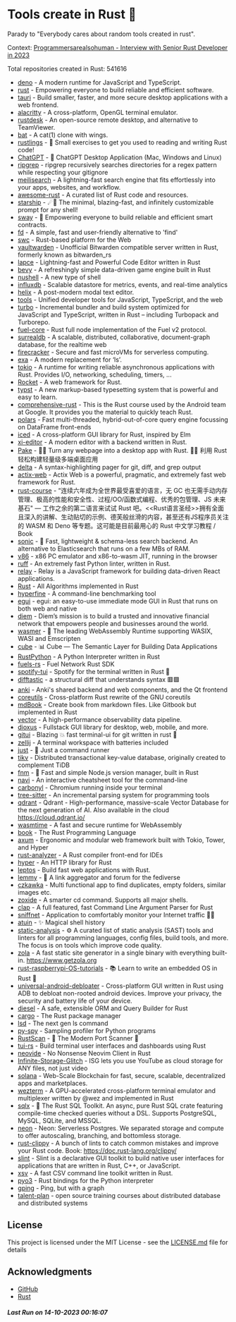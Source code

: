 # Tools create in Rust :crab: 

Parady to "Everybody cares about random tools created in rust".

Context: [Programmersarealsohuman - Interview with Senior Rust Developer in 2023](https://www.youtube.com/watch?v=TGfQu0bQTKc&ab_channel=Programmersarealsohuman) 

Total repositories created in Rust: 541616

- [deno](https://github.com/denoland/deno) - A modern runtime for JavaScript and TypeScript.
- [rust](https://github.com/rust-lang/rust) - Empowering everyone to build reliable and efficient software.
- [tauri](https://github.com/tauri-apps/tauri) - Build smaller, faster, and more secure desktop applications with a web frontend.
- [alacritty](https://github.com/alacritty/alacritty) - A cross-platform, OpenGL terminal emulator.
- [rustdesk](https://github.com/rustdesk/rustdesk) - An open-source remote desktop, and alternative to TeamViewer.
- [bat](https://github.com/sharkdp/bat) - A cat(1) clone with wings.
- [rustlings](https://github.com/rust-lang/rustlings) - :crab: Small exercises to get you used to reading and writing Rust code!
- [ChatGPT](https://github.com/lencx/ChatGPT) - 🔮 ChatGPT Desktop Application (Mac, Windows and Linux)
- [ripgrep](https://github.com/BurntSushi/ripgrep) - ripgrep recursively searches directories for a regex pattern while respecting your gitignore
- [meilisearch](https://github.com/meilisearch/meilisearch) - A lightning-fast search engine that fits effortlessly into your apps, websites, and workflow.
- [awesome-rust](https://github.com/rust-unofficial/awesome-rust) - A curated list of Rust code and resources.
- [starship](https://github.com/starship/starship) - ☄🌌️  The minimal, blazing-fast, and infinitely customizable prompt for any shell!
- [sway](https://github.com/FuelLabs/sway) - 🌴 Empowering everyone to build reliable and efficient smart contracts.
- [fd](https://github.com/sharkdp/fd) - A simple, fast and user-friendly alternative to 'find'
- [swc](https://github.com/swc-project/swc) - Rust-based platform for the Web
- [vaultwarden](https://github.com/dani-garcia/vaultwarden) - Unofficial Bitwarden compatible server written in Rust, formerly known as bitwarden_rs
- [lapce](https://github.com/lapce/lapce) - Lightning-fast and Powerful Code Editor written in Rust
- [bevy](https://github.com/bevyengine/bevy) - A refreshingly simple data-driven game engine built in Rust
- [nushell](https://github.com/nushell/nushell) - A new type of shell
- [influxdb](https://github.com/influxdata/influxdb) - Scalable datastore for metrics, events, and real-time analytics
- [helix](https://github.com/helix-editor/helix) - A post-modern modal text editor.
- [tools](https://github.com/rome/tools) - Unified developer tools for JavaScript, TypeScript, and the web
- [turbo](https://github.com/vercel/turbo) - Incremental bundler and build system optimized for JavaScript and TypeScript, written in Rust – including Turbopack and Turborepo.
- [fuel-core](https://github.com/FuelLabs/fuel-core) - Rust full node implementation of the Fuel v2 protocol.
- [surrealdb](https://github.com/surrealdb/surrealdb) - A scalable, distributed, collaborative, document-graph database, for the realtime web
- [firecracker](https://github.com/firecracker-microvm/firecracker) - Secure and fast microVMs for serverless computing.
- [exa](https://github.com/ogham/exa) - A modern replacement for ‘ls’.
- [tokio](https://github.com/tokio-rs/tokio) - A runtime for writing reliable asynchronous applications with Rust. Provides I/O, networking, scheduling, timers, ...
- [Rocket](https://github.com/SergioBenitez/Rocket) - A web framework for Rust.
- [typst](https://github.com/typst/typst) - A new markup-based typesetting system that is powerful and easy to learn.
- [comprehensive-rust](https://github.com/google/comprehensive-rust) - This is the Rust course used by the Android team at Google. It provides you the material to quickly teach Rust.
- [polars](https://github.com/pola-rs/polars) - Fast multi-threaded, hybrid-out-of-core query engine focussing on DataFrame front-ends
- [iced](https://github.com/iced-rs/iced) - A cross-platform GUI library for Rust, inspired by Elm
- [xi-editor](https://github.com/xi-editor/xi-editor) - A modern editor with a backend written in Rust.
- [Pake](https://github.com/tw93/Pake) - 🤱🏻 Turn any webpage into a desktop app with Rust.  🤱🏻 利用 Rust 轻松构建轻量级多端桌面应用
- [delta](https://github.com/dandavison/delta) - A syntax-highlighting pager for git, diff, and grep output
- [actix-web](https://github.com/actix/actix-web) - Actix Web is a powerful, pragmatic, and extremely fast web framework for Rust.
- [rust-course](https://github.com/sunface/rust-course) - “连续六年成为全世界最受喜爱的语言，无 GC 也无需手动内存管理、极高的性能和安全性、过程/OO/函数式编程、优秀的包管理、JS 未来基石" — 工作之余的第二语言来试试 Rust 吧。<<Rust语言圣经>>拥有全面且深入的讲解、生动贴切的示例、德芙般丝滑的内容，甚至还有JS程序员关注的 WASM 和 Deno 等专题。这可能是目前最用心的 Rust 中文学习教程 / Book 
- [sonic](https://github.com/valeriansaliou/sonic) - 🦔 Fast, lightweight & schema-less search backend. An alternative to Elasticsearch that runs on a few MBs of RAM.
- [v86](https://github.com/copy/v86) - x86 PC emulator and x86-to-wasm JIT, running in the browser
- [ruff](https://github.com/astral-sh/ruff) - An extremely fast Python linter, written in Rust.
- [relay](https://github.com/facebook/relay) - Relay is a JavaScript framework for building data-driven React applications.
- [Rust](https://github.com/TheAlgorithms/Rust) -  All Algorithms implemented in Rust 
- [hyperfine](https://github.com/sharkdp/hyperfine) - A command-line benchmarking tool
- [egui](https://github.com/emilk/egui) - egui: an easy-to-use immediate mode GUI in Rust that runs on both web and native
- [diem](https://github.com/diem/diem) - Diem’s mission is to build a trusted and innovative financial network that empowers people and businesses around the world.
- [wasmer](https://github.com/wasmerio/wasmer) - 🚀 The leading WebAssembly Runtime supporting WASIX, WASI and Emscripten
- [cube](https://github.com/cube-js/cube) - 📊  Cube — The Semantic Layer for Building Data Applications
- [RustPython](https://github.com/RustPython/RustPython) - A Python Interpreter written in Rust
- [fuels-rs](https://github.com/FuelLabs/fuels-rs) - Fuel Network Rust SDK
- [spotify-tui](https://github.com/Rigellute/spotify-tui) - Spotify for the terminal written in Rust 🚀
- [difftastic](https://github.com/Wilfred/difftastic) - a structural diff that understands syntax 🟥🟩
- [anki](https://github.com/ankitects/anki) - Anki's shared backend and web components, and the Qt frontend
- [coreutils](https://github.com/uutils/coreutils) - Cross-platform Rust rewrite of the GNU coreutils
- [mdBook](https://github.com/rust-lang/mdBook) - Create book from markdown files. Like Gitbook but implemented in Rust
- [vector](https://github.com/vectordotdev/vector) - A high-performance observability data pipeline.
- [dioxus](https://github.com/DioxusLabs/dioxus) - Fullstack GUI library for desktop, web, mobile, and more.
- [gitui](https://github.com/extrawurst/gitui) - Blazing 💥 fast terminal-ui for git written in rust 🦀
- [zellij](https://github.com/zellij-org/zellij) - A terminal workspace with batteries included
- [just](https://github.com/casey/just) - 🤖 Just a command runner
- [tikv](https://github.com/tikv/tikv) - Distributed transactional key-value database, originally created to complement TiDB
- [fnm](https://github.com/Schniz/fnm) - 🚀 Fast and simple Node.js version manager, built in Rust
- [navi](https://github.com/denisidoro/navi) - An interactive cheatsheet tool for the command-line
- [carbonyl](https://github.com/fathyb/carbonyl) - Chromium running inside your terminal
- [tree-sitter](https://github.com/tree-sitter/tree-sitter) - An incremental parsing system for programming tools
- [qdrant](https://github.com/qdrant/qdrant) - Qdrant - High-performance, massive-scale Vector Database for the next generation of AI. Also available in the cloud https://cloud.qdrant.io/
- [wasmtime](https://github.com/bytecodealliance/wasmtime) - A fast and secure runtime for WebAssembly
- [book](https://github.com/rust-lang/book) - The Rust Programming Language
- [axum](https://github.com/tokio-rs/axum) - Ergonomic and modular web framework built with Tokio, Tower, and Hyper
- [rust-analyzer](https://github.com/rust-lang/rust-analyzer) - A Rust compiler front-end for IDEs
- [hyper](https://github.com/hyperium/hyper) - An HTTP library for Rust
- [leptos](https://github.com/leptos-rs/leptos) - Build fast web applications with Rust.
- [lemmy](https://github.com/LemmyNet/lemmy) - 🐀 A link aggregator and forum for the fediverse
- [czkawka](https://github.com/qarmin/czkawka) - Multi functional app to find duplicates, empty folders, similar images etc.
- [zoxide](https://github.com/ajeetdsouza/zoxide) - A smarter cd command. Supports all major shells.
- [clap](https://github.com/clap-rs/clap) - A full featured, fast Command Line Argument Parser for Rust
- [sniffnet](https://github.com/GyulyVGC/sniffnet) - Application to comfortably monitor your Internet traffic 🕵️‍♂️
- [atuin](https://github.com/atuinsh/atuin) - ✨ Magical shell history
- [static-analysis](https://github.com/analysis-tools-dev/static-analysis) - ⚙️ A curated list of static analysis (SAST) tools and linters for all programming languages, config files, build tools, and more. The focus is on tools which improve code quality.
- [zola](https://github.com/getzola/zola) - A fast static site generator in a single binary with everything built-in. https://www.getzola.org
- [rust-raspberrypi-OS-tutorials](https://github.com/rust-embedded/rust-raspberrypi-OS-tutorials) - :books: Learn to write an embedded OS in Rust :crab:
- [universal-android-debloater](https://github.com/0x192/universal-android-debloater) - Cross-platform GUI written in Rust using ADB to debloat non-rooted android devices. Improve your privacy, the security and battery life of your device.
- [diesel](https://github.com/diesel-rs/diesel) - A safe, extensible ORM and Query Builder for Rust
- [cargo](https://github.com/rust-lang/cargo) - The Rust package manager
- [lsd](https://github.com/lsd-rs/lsd) - The next gen ls command
- [py-spy](https://github.com/benfred/py-spy) - Sampling profiler for Python programs
- [RustScan](https://github.com/RustScan/RustScan) - 🤖 The Modern Port Scanner 🤖
- [tui-rs](https://github.com/fdehau/tui-rs) - Build terminal user interfaces and dashboards using Rust
- [neovide](https://github.com/neovide/neovide) - No Nonsense Neovim Client in Rust
- [Infinite-Storage-Glitch](https://github.com/DvorakDwarf/Infinite-Storage-Glitch) - ISG lets you use YouTube as cloud storage for ANY files, not just video
- [solana](https://github.com/solana-labs/solana) - Web-Scale Blockchain for fast, secure, scalable, decentralized apps and marketplaces.
- [wezterm](https://github.com/wez/wezterm) - A GPU-accelerated cross-platform terminal emulator and multiplexer written by @wez and implemented in Rust
- [sqlx](https://github.com/launchbadge/sqlx) - 🧰 The Rust SQL Toolkit. An async, pure Rust SQL crate featuring compile-time checked queries without a DSL. Supports PostgreSQL, MySQL, SQLite, and MSSQL.
- [neon](https://github.com/neondatabase/neon) - Neon: Serverless Postgres. We separated storage and compute to offer autoscaling, branching, and bottomless storage.
- [rust-clippy](https://github.com/rust-lang/rust-clippy) - A bunch of lints to catch common mistakes and improve your Rust code. Book: https://doc.rust-lang.org/clippy/
- [slint](https://github.com/slint-ui/slint) - Slint is a declarative GUI toolkit to build native user interfaces for applications that are written in Rust, C++, or JavaScript. 
- [xsv](https://github.com/BurntSushi/xsv) - A fast CSV command line toolkit written in Rust.
- [pyo3](https://github.com/PyO3/pyo3) - Rust bindings for the Python interpreter
- [gping](https://github.com/orf/gping) - Ping, but with a graph
- [talent-plan](https://github.com/pingcap/talent-plan) - open source training courses about distributed database and distributed systems


## License

This project is licensed under the MIT License - see the [LICENSE.md](LICENSE.md) file for details

## Acknowledgments

- [GitHub](https://github.com)
- [Rust](https://www.rust-lang.org)


##### _Last Run on 14-10-2023 00:16:07_